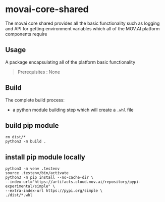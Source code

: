 # movai-core-shared
The movai core shared provides all the basic functionality such as logging and API 
for getting environment variables which all of the MOV.AI platform components require

## Usage
A package encapsulating all of the platform basic functionality

> Prerequisites : None

## Build

The complete build process:
- a python module building step which will create a `.whl` file


## build pip module

    rm dist/*
    python3 -m build .

## install pip module locally

    python3 -m venv .testenv
    source .testenv/bin/activate
    python3 -m pip install --no-cache-dir \
    --index-url="https://artifacts.cloud.mov.ai/repository/pypi-experimental/simple" \
    --extra-index-url https://pypi.org/simple \
    ./dist/*.whl

